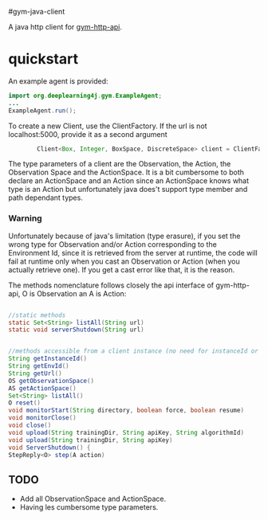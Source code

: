 #gym-java-client

A java http client for [gym-http-api](https://github.com/openai/gym-http-api).

# quickstart

An example agent is provided:
```java
import org.deeplearning4j.gym.ExampleAgent;
...
ExampleAgent.run();
```

To create a new Client, use the ClientFactory. If the url is not localhost:5000, provide it as a second argument

```java
        Client<Box, Integer, BoxSpace, DiscreteSpace> client = ClientFactory.build("CartPole-v0");
```

The type parameters of a client are the Observation, the Action, the Observation Space and the ActionSpace. It is a bit cumbersome to both declare an ActionSpace and an Action since an ActionSpace knows what type is an Action but unfortunately java does't support type member and path dependant types.
### Warning
Unfortunately because of java's limitation (type erasure), if you set the wrong type for Observation and/or Action corresponding to the Environment Id, since it is retrieved from the server at runtime, the code will fail at runtime only when you cast an Observation or Action (when you actually retrieve one). If you get a cast error like that, it is the reason.


The methods nomenclature follows closely the api interface of gym-http-api, O is Observation an A is Action:

```java

//static methods
static Set<String> listAll(String url)
static void serverShutdown(String url)


//methods accessible from a client instance (no need for instanceId or url, how convenient :)
String getInstanceId()
String getEnvId()
String getUrl()
OS getObservationSpace()
AS getActionSpace()
Set<String> listAll()
O reset()
void monitorStart(String directory, boolean force, boolean resume)
void monitorClose()
void close()
void upload(String trainingDir, String apiKey, String algorithmId)
void upload(String trainingDir, String apiKey)
void ServerShutdown() {
StepReply<O> step(A action)
```

## TODO

* Add all ObservationSpace and ActionSpace.
* Having les cumbersome type parameters.
